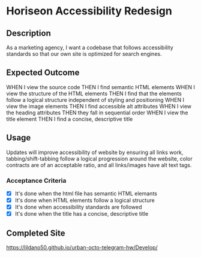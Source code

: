 # Horiseon Accessibility Redesign

## Description
As a marketing agency, I want a codebase that follows accessibility standards so that our own site is optimized for search engines.

## Expected Outcome
WHEN I view the source code
THEN I find semantic HTML elements
WHEN I view the structure of the HTML elements
THEN I find that the elements follow a logical structure independent of styling and positioning
WHEN I view the image elements
THEN I find accessible alt attributes
WHEN I view the heading attributes
THEN they fall in sequential order
WHEN I view the title element
THEN I find a concise, descriptive title


## Usage
Updates will improve accessibility of website by ensuring all links work, tabbing/shift-tabbing follow a logical progression around the website, color contracts are of an acceptable ratio, and all links/images have alt text tags.

### Acceptance Criteria
- [X] It's done when the html file has semantic HTML elemants
- [X] It's done when HTML elements follow a logical structure
- [X] It's done when accessibility standards are followed
- [X] It's done when the title has a concise, descriptive title

## Completed Site
https://lildano50.github.io/urban-octo-telegram-hw/Develop/

